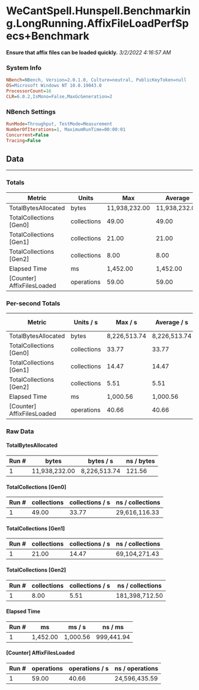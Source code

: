 ﻿# WeCantSpell.Hunspell.Benchmarking.LongRunning.AffixFileLoadPerfSpecs+Benchmark
__Ensure that affix files can be loaded quickly.__
_3/2/2022 4:16:57 AM_
### System Info
```ini
NBench=NBench, Version=2.0.1.0, Culture=neutral, PublicKeyToken=null
OS=Microsoft Windows NT 10.0.19043.0
ProcessorCount=16
CLR=6.0.2,IsMono=False,MaxGcGeneration=2
```

### NBench Settings
```ini
RunMode=Throughput, TestMode=Measurement
NumberOfIterations=1, MaximumRunTime=00:00:01
Concurrent=False
Tracing=False
```

## Data
-------------------

### Totals
|          Metric |           Units |             Max |         Average |             Min |          StdDev |
|---------------- |---------------- |---------------- |---------------- |---------------- |---------------- |
|TotalBytesAllocated |           bytes |   11,938,232.00 |   11,938,232.00 |   11,938,232.00 |            0.00 |
|TotalCollections [Gen0] |     collections |           49.00 |           49.00 |           49.00 |            0.00 |
|TotalCollections [Gen1] |     collections |           21.00 |           21.00 |           21.00 |            0.00 |
|TotalCollections [Gen2] |     collections |            8.00 |            8.00 |            8.00 |            0.00 |
|    Elapsed Time |              ms |        1,452.00 |        1,452.00 |        1,452.00 |            0.00 |
|[Counter] AffixFilesLoaded |      operations |           59.00 |           59.00 |           59.00 |            0.00 |

### Per-second Totals
|          Metric |       Units / s |         Max / s |     Average / s |         Min / s |      StdDev / s |
|---------------- |---------------- |---------------- |---------------- |---------------- |---------------- |
|TotalBytesAllocated |           bytes |    8,226,513.74 |    8,226,513.74 |    8,226,513.74 |            0.00 |
|TotalCollections [Gen0] |     collections |           33.77 |           33.77 |           33.77 |            0.00 |
|TotalCollections [Gen1] |     collections |           14.47 |           14.47 |           14.47 |            0.00 |
|TotalCollections [Gen2] |     collections |            5.51 |            5.51 |            5.51 |            0.00 |
|    Elapsed Time |              ms |        1,000.56 |        1,000.56 |        1,000.56 |            0.00 |
|[Counter] AffixFilesLoaded |      operations |           40.66 |           40.66 |           40.66 |            0.00 |

### Raw Data
#### TotalBytesAllocated
|           Run # |           bytes |       bytes / s |      ns / bytes |
|---------------- |---------------- |---------------- |---------------- |
|               1 |   11,938,232.00 |    8,226,513.74 |          121.56 |

#### TotalCollections [Gen0]
|           Run # |     collections | collections / s |ns / collections |
|---------------- |---------------- |---------------- |---------------- |
|               1 |           49.00 |           33.77 |   29,616,116.33 |

#### TotalCollections [Gen1]
|           Run # |     collections | collections / s |ns / collections |
|---------------- |---------------- |---------------- |---------------- |
|               1 |           21.00 |           14.47 |   69,104,271.43 |

#### TotalCollections [Gen2]
|           Run # |     collections | collections / s |ns / collections |
|---------------- |---------------- |---------------- |---------------- |
|               1 |            8.00 |            5.51 |  181,398,712.50 |

#### Elapsed Time
|           Run # |              ms |          ms / s |         ns / ms |
|---------------- |---------------- |---------------- |---------------- |
|               1 |        1,452.00 |        1,000.56 |      999,441.94 |

#### [Counter] AffixFilesLoaded
|           Run # |      operations |  operations / s | ns / operations |
|---------------- |---------------- |---------------- |---------------- |
|               1 |           59.00 |           40.66 |   24,596,435.59 |


